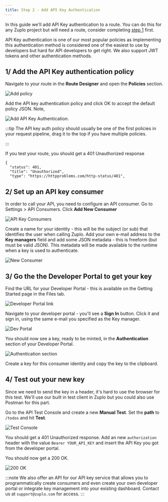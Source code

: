 ```yaml
---
title: Step 2 - Add API Key Authentication
---
```


In this guide we'll add API Key authentication to a route. You can do this for any Zuplo project but will need a route, consider completing [step 1](./step-1-setup-basic-gateway.md) first.

API Key authentication is one of our most popular policies as implementing this authentication method is considered one of the easiest to use by developers but hard for API developers to get right. We also support JWT tokens and other authentication methods.

## 1/ Add the API Key authentication policy

Navigate to your route in the **Route Designer** and open the **Policies** section.

![Add policy](https://cdn.zuplo.com/assets/14b608c1-d95c-4b98-9ae8-16affad90eca.png)

Add the API key authentication policy and click OK to accept the default policy JSON. Note,

![Add API Key Authentication](https://cdn.zuplo.com/assets/811a8152-9648-4377-a070-be6ec539a4d6.png).

:::tip
The API key auth policy should usually be one of the first policies in your request pipeline, drag it to the top if you have multiple policies.

<SizedImage src="https://cdn.zuplo.com/assets/8f698429-f265-40d9-99d7-156b28b7ef1b.gif" maxWidth="10" />
:::

If you test your route, you should get a 401 Unauthorized response

```
{
  "status": 401,
  "title": "Unauthorized",
  "type": "https://httpproblems.com/http-status/401",
```

## 2/ Set up an API key consumer

In order to call your API, you need to configure an API consumer. Go to Settings > API Consumers. Click **Add New Consumer**

![API Key Consumers](https://cdn.zuplo.com/assets/a716aeeb-4355-45ff-a8ed-4c20d6644424.png)

Create a name for your identity - this will be the subject (or sub) that identifies the user when calling Zuplo. Add your own e-mail address to the **Key managers** field and add some JSON metadata - this is freeform (but must be valid JSON). This metadata will be made available to the runtime when a key is used to authenticate.

![New Consumer](https://cdn.zuplo.com/assets/71bee20e-eac7-4067-b1a3-50bc8267b330.png)

## 3/ Go the the Developer Portal to get your key

Find the URL for your Developer Portal - this is available on the Getting Started page in the Files tab.

![Developer Portal link](https://cdn.zuplo.com/assets/f5b5f82a-4424-43f4-9b8f-2f4e91c4113e.png)

Navigate to your developer portal - you'll see a **Sign In** button. Click it and sign in, using the same e-mail you specified as the Key manager.

![Dev Portal](https://cdn.zuplo.com/assets/b59f82d1-4e91-4874-a432-a73796fc1632.png)

You should now see a key, ready to be minted, in the **Authentication** section of your Developer Portal.

![Authentication section](https://cdn.zuplo.com/assets/7dfa4541-bb4b-4e79-88b2-8cffed6c79d7.png)

Create a key for this consumer identity and copy the key to the clipboard.

## 4/ Test out your new key

Since we need to send the key in a header, it's hard to use the browser for this test. We'll use our built in test client in Zuplo but you could also use Postman for this part.

Go to the API Test Console and create a new **Manual Test**. Set the **path** to `/todos` and hit **Test**.

![Test Console](https://cdn.zuplo.com/assets/611050a5-257e-4594-a914-1da68d504371.png)

You should get a 401 Unauthorized response. Add an new `authorization` header with the value `Bearer YOUR_API_KEY` and insert the API Key you got from the developer portal.

You should now get a 200 OK.

![200 OK](https://cdn.zuplo.com/assets/82823f9d-62ad-4f18-9e07-bb89dc9ad32d.png)

:::note
We also offer an API for our API key service that allows you to programmatically create consumers and even create your own developer portal or integrate key management into your existing dashboard. Contact us at `support@zuplo.com` for access.
:::
